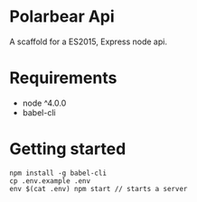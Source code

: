 # Polarbear Api

A scaffold for a ES2015, Express node api.

# Requirements

* node ^4.0.0
* babel-cli

# Getting started

```
npm install -g babel-cli
cp .env.example .env
env $(cat .env) npm start // starts a server
```
